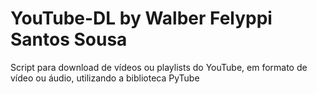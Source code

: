 # YouTube-DL by Walber Felyppi Santos Sousa
Script para download de vídeos ou playlists do YouTube, em formato de vídeo ou áudio, utilizando a biblioteca PyTube

